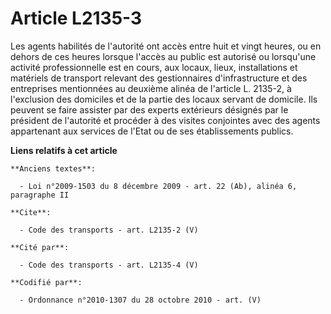 # Article L2135-3

Les agents habilités de l'autorité ont accès entre huit et vingt heures, ou en dehors de ces heures lorsque l'accès au public
est autorisé ou lorsqu'une activité professionnelle est en cours, aux locaux, lieux, installations et matériels de transport
relevant des gestionnaires d'infrastructure et des entreprises mentionnées au deuxième alinéa de l'article L. 2135-2, à
l'exclusion des domiciles et de la partie des locaux servant de domicile. Ils peuvent se faire assister par des experts
extérieurs désignés par le président de l'autorité et procéder à des visites conjointes avec des agents appartenant aux
services de l'Etat ou de ses établissements publics.

**Liens relatifs à cet article**

	**Anciens textes**:

	  - Loi n°2009-1503 du 8 décembre 2009 - art. 22 (Ab), alinéa 6, paragraphe II

	**Cite**:

	  - Code des transports - art. L2135-2 (V)

	**Cité par**:

	  - Code des transports - art. L2135-4 (V)

	**Codifié par**:

	  - Ordonnance n°2010-1307 du 28 octobre 2010 - art. (V)
